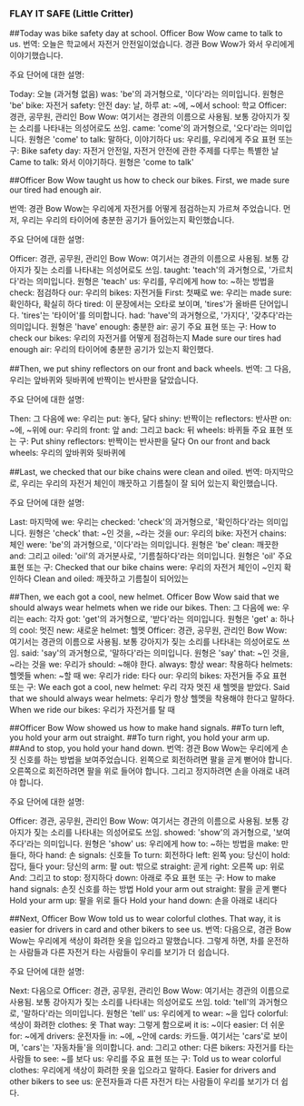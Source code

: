 
### FLAY IT SAFE (Little Critter)

##Today was bike safety day at school. Officer Bow Wow came to talk to us.
번역: 오늘은 학교에서 자전거 안전일이었습니다. 경관 Bow Wow가 와서 우리에게 이야기했습니다.

주요 단어에 대한 설명:

Today: 오늘 (과거형 없음)
was: 'be'의 과거형으로, '이다'라는 의미입니다. 원형은 'be'
bike: 자전거
safety: 안전
day: 날, 하루
at: ~에, ~에서
school: 학교
Officer: 경관, 공무원, 관리인
Bow Wow: 여기서는 경관의 이름으로 사용됨. 보통 강아지가 짖는 소리를 나타내는 의성어로도 쓰임.
came: 'come'의 과거형으로, '오다'라는 의미입니다. 원형은 'come'
to talk: 말하다, 이야기하다
us: 우리를, 우리에게
주요 표현 또는 구:
Bike safety day: 자전거 안전일, 자전거 안전에 관한 주제를 다루는 특별한 날
Came to talk: 와서 이야기하다. 원형은 'come to talk'

##Officer Bow Wow taught us how to check our bikes. First, we made sure our tired had enough air.

번역: 경관 Bow Wow는 우리에게 자전거를 어떻게 점검하는지 가르쳐 주었습니다. 먼저, 우리는 우리의 타이어에 충분한 공기가 들어있는지 확인했습니다.

주요 단어에 대한 설명:

Officer: 경관, 공무원, 관리인
Bow Wow: 여기서는 경관의 이름으로 사용됨. 보통 강아지가 짖는 소리를 나타내는 의성어로도 쓰임.
taught: 'teach'의 과거형으로, '가르치다'라는 의미입니다. 원형은 'teach'
us: 우리를, 우리에게
how to: ~하는 방법을
check: 점검하다
our: 우리의
bikes: 자전거들
First: 첫째로
we: 우리는
made sure: 확인하다, 확실히 하다
tired: 이 문장에서는 오타로 보이며, 'tires'가 올바른 단어입니다. 'tires'는 '타이어'를 의미합니다.
had: 'have'의 과거형으로, '가지다', '갖추다'라는 의미입니다. 원형은 'have'
enough: 충분한
air: 공기
주요 표현 또는 구:
How to check our bikes: 우리의 자전거를 어떻게 점검하는지
Made sure our tires had enough air: 우리의 타이어에 충분한 공기가 있는지 확인했다.

##Then, we put shiny reflectors on our front and back wheels.
번역: 그 다음, 우리는 앞바퀴와 뒷바퀴에 반짝이는 반사판을 달았습니다.

주요 단어에 대한 설명:

Then: 그 다음에
we: 우리는
put: 놓다, 달다
shiny: 반짝이는
reflectors: 반사판
on: ~에, ~위에
our: 우리의
front: 앞
and: 그리고
back: 뒤
wheels: 바퀴들
주요 표현 또는 구:
Put shiny reflectors: 반짝이는 반사판을 달다
On our front and back wheels: 우리의 앞바퀴와 뒷바퀴에

##Last, we checked that our bike chains were clean and oiled.
번역: 마지막으로, 우리는 우리의 자전거 체인이 깨끗하고 기름칠이 잘 되어 있는지 확인했습니다.

주요 단어에 대한 설명:

Last: 마지막에
we: 우리는
checked: 'check'의 과거형으로, '확인하다'라는 의미입니다. 원형은 'check'
that: ~인 것을, ~라는 것을
our: 우리의
bike: 자전거
chains: 체인
were: 'be'의 과거형으로, '이다'라는 의미입니다. 원형은 'be'
clean: 깨끗한
and: 그리고
oiled: 'oil'의 과거분사로, '기름칠하다'라는 의미입니다. 원형은 'oil'
주요 표현 또는 구:
Checked that our bike chains were: 우리의 자전거 체인이 ~인지 확인하다
Clean and oiled: 깨끗하고 기름칠이 되어있는

##Then, we each got a cool, new helmet. Officer Bow Wow said that we should always wear helmets when we ride our bikes.
Then: 그 다음에
we: 우리는
each: 각자
got: 'get'의 과거형으로, '받다'라는 의미입니다. 원형은 'get'
a: 하나의
cool: 멋진
new: 새로운
helmet: 헬멧
Officer: 경관, 공무원, 관리인
Bow Wow: 여기서는 경관의 이름으로 사용됨. 보통 강아지가 짖는 소리를 나타내는 의성어로도 쓰임.
said: 'say'의 과거형으로, '말하다'라는 의미입니다. 원형은 'say'
that: ~인 것을, ~라는 것을
we: 우리가
should: ~해야 한다.
always: 항상
wear: 착용하다
helmets: 헬멧들
when: ~할 때
we: 우리가
ride: 타다
our: 우리의
bikes: 자전거들
주요 표현 또는 구:
We each got a cool, new helmet: 우리 각자 멋진 새 헬멧을 받았다.
Said that we should always wear helmets: 우리가 항상 헬멧을 착용해야 한다고 말하다.
When we ride our bikes: 우리가 자전거를 탈 때

##Officer Bow Wow showed us how to make hand signals.
##To turn left, you hold your arm out straight.
##To turn right, you hold your arm up.
##And to stop, you hold your hand down.
번역: 경관 Bow Wow는 우리에게 손짓 신호를 하는 방법을 보여주었습니다.
왼쪽으로 회전하려면 팔을 곧게 뻗어야 합니다.
오른쪽으로 회전하려면 팔을 위로 들어야 합니다.
그리고 정지하려면 손을 아래로 내려야 합니다.

주요 단어에 대한 설명:

Officer: 경관, 공무원, 관리인
Bow Wow: 여기서는 경관의 이름으로 사용됨. 보통 강아지가 짖는 소리를 나타내는 의성어로도 쓰임.
showed: 'show'의 과거형으로, '보여주다'라는 의미입니다. 원형은 'show'
us: 우리에게
how to: ~하는 방법을
make: 만들다, 하다
hand: 손
signals: 신호들
To turn: 회전하다
left: 왼쪽
you: 당신이
hold: 잡다, 들다
your: 당신의
arm: 팔
out: 밖으로
straight: 곧게
right: 오른쪽
up: 위로
And: 그리고
to stop: 정지하다
down: 아래로
주요 표현 또는 구:
How to make hand signals: 손짓 신호를 하는 방법
Hold your arm out straight: 팔을 곧게 뻗다
Hold your arm up: 팔을 위로 들다
Hold your hand down: 손을 아래로 내리다

##Next, Officer Bow Wow told us to wear colorful clothes. That way, it is easier for drivers in card and other bikers to see us.
번역: 다음으로, 경관 Bow Wow는 우리에게 색상이 화려한 옷을 입으라고 말했습니다. 그렇게 하면, 차를 운전하는 사람들과 다른 자전거 타는 사람들이 우리를 보기가 더 쉽습니다.

주요 단어에 대한 설명:

Next: 다음으로
Officer: 경관, 공무원, 관리인
Bow Wow: 여기서는 경관의 이름으로 사용됨. 보통 강아지가 짖는 소리를 나타내는 의성어로도 쓰임.
told: 'tell'의 과거형으로, '말하다'라는 의미입니다. 원형은 'tell'
us: 우리에게
to wear: ~을 입다
colorful: 색상이 화려한
clothes: 옷
That way: 그렇게 함으로써
it is: ~이다
easier: 더 쉬운
for: ~에게
drivers: 운전자들
in: ~에, ~안에
cards: 카드들. 여기서는 'cars'로 보이며, 'cars'는 '자동차들'을 의미합니다.
and: 그리고
other: 다른
bikers: 자전거를 타는 사람들
to see: ~를 보다
us: 우리를
주요 표현 또는 구:
Told us to wear colorful clothes: 우리에게 색상이 화려한 옷을 입으라고 말하다.
Easier for drivers and other bikers to see us: 운전자들과 다른 자전거 타는 사람들이 우리를 보기가 더 쉽다.

